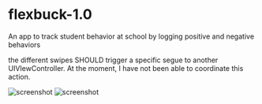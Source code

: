 # flexbuck-1.0
An app to track student behavior at school by logging positive and negative behaviors

the different swipes SHOULD trigger a specific segue to another UIVIewController. At the moment, I have not been able to coordinate this action.

![screenshot](https://cloud.githubusercontent.com/assets/11927517/8440008/6c14c210-1f24-11e5-9862-688e191f5df7.gif)
![screenshot](https://cloud.githubusercontent.com/assets/11927517/8330924/d91abdb4-1a52-11e5-90f7-33845a7f0813.gif)

